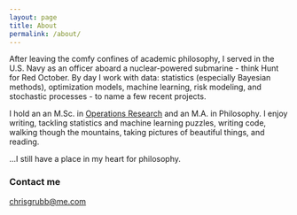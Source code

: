 ```yaml
---
layout: page  
title: About  
permalink: /about/
---
```


After leaving the comfy confines of academic philosophy, I served in the U.S. Navy as an officer aboard a nuclear-powered submarine - think Hunt for Red October. By day I work with data: statistics (especially Bayesian methods), optimization models, machine learning, risk modeling, and stochastic processes - to name a few recent projects.

I hold an an M.Sc. in [Operations Research](https://en.wikipedia.org/wiki/Operations_research) and an M.A. in Philosophy. I enjoy writing, tackling statistics and machine learning puzzles, writing code, walking though the mountains, taking pictures of beautiful things, and reading.

...I still have a place in my heart for philosophy.

### Contact me

[chrisgrubb@me.com](mailto:chrisgrubb@me.com)
